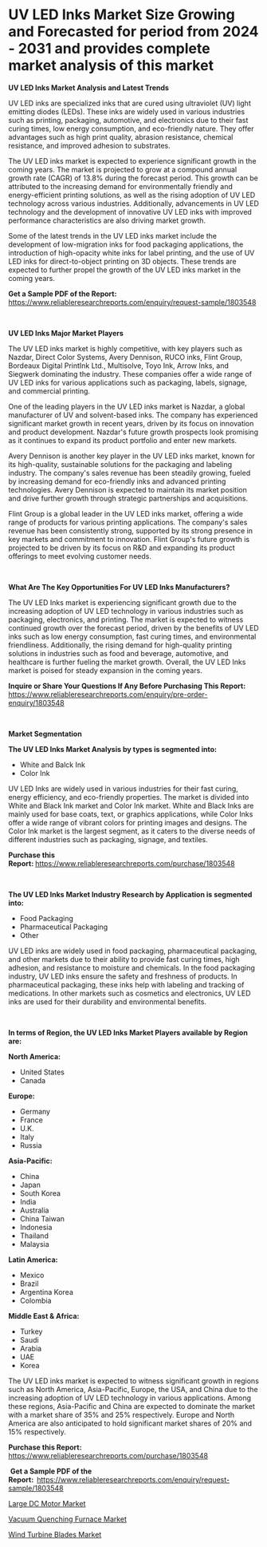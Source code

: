 <p><h1>UV LED Inks Market Size Growing and Forecasted for period from 2024 - 2031 and provides complete market analysis of this market</h1></p><p><strong>UV LED Inks Market Analysis and Latest Trends</strong></p>
<p><p>UV LED inks are specialized inks that are cured using ultraviolet (UV) light emitting diodes (LEDs). These inks are widely used in various industries such as printing, packaging, automotive, and electronics due to their fast curing times, low energy consumption, and eco-friendly nature. They offer advantages such as high print quality, abrasion resistance, chemical resistance, and improved adhesion to substrates.</p><p>The UV LED inks market is expected to experience significant growth in the coming years. The market is projected to grow at a compound annual growth rate (CAGR) of 13.8% during the forecast period. This growth can be attributed to the increasing demand for environmentally friendly and energy-efficient printing solutions, as well as the rising adoption of UV LED technology across various industries. Additionally, advancements in UV LED technology and the development of innovative UV LED inks with improved performance characteristics are also driving market growth.</p><p>Some of the latest trends in the UV LED inks market include the development of low-migration inks for food packaging applications, the introduction of high-opacity white inks for label printing, and the use of UV LED inks for direct-to-object printing on 3D objects. These trends are expected to further propel the growth of the UV LED inks market in the coming years.</p></p>
<p><strong>Get a Sample PDF of the Report:&nbsp;</strong> <a href="https://www.reliableresearchreports.com/enquiry/request-sample/1803548">https://www.reliableresearchreports.com/enquiry/request-sample/1803548</a></p>
<p>&nbsp;</p>
<p><strong>UV LED Inks Major Market Players</strong></p>
<p><p>The UV LED inks market is highly competitive, with key players such as Nazdar, Direct Color Systems, Avery Dennison, RUCO inks, Flint Group, Bordeaux Digital PrintInk Ltd., Multisolve, Toyo Ink, Arrow Inks, and Siegwerk dominating the industry. These companies offer a wide range of UV LED inks for various applications such as packaging, labels, signage, and commercial printing.</p><p>One of the leading players in the UV LED inks market is Nazdar, a global manufacturer of UV and solvent-based inks. The company has experienced significant market growth in recent years, driven by its focus on innovation and product development. Nazdar's future growth prospects look promising as it continues to expand its product portfolio and enter new markets.</p><p>Avery Dennison is another key player in the UV LED inks market, known for its high-quality, sustainable solutions for the packaging and labeling industry. The company's sales revenue has been steadily growing, fueled by increasing demand for eco-friendly inks and advanced printing technologies. Avery Dennison is expected to maintain its market position and drive further growth through strategic partnerships and acquisitions.</p><p>Flint Group is a global leader in the UV LED inks market, offering a wide range of products for various printing applications. The company's sales revenue has been consistently strong, supported by its strong presence in key markets and commitment to innovation. Flint Group's future growth is projected to be driven by its focus on R&D and expanding its product offerings to meet evolving customer needs.</p></p>
<p>&nbsp;</p>
<p><strong>What Are The Key Opportunities For UV LED Inks Manufacturers?</strong></p>
<p><p>The UV LED Inks market is experiencing significant growth due to the increasing adoption of UV LED technology in various industries such as packaging, electronics, and printing. The market is expected to witness continued growth over the forecast period, driven by the benefits of UV LED inks such as low energy consumption, fast curing times, and environmental friendliness. Additionally, the rising demand for high-quality printing solutions in industries such as food and beverage, automotive, and healthcare is further fueling the market growth. Overall, the UV LED Inks market is poised for steady expansion in the coming years.</p></p>
<p><strong>Inquire or Share Your Questions If Any Before Purchasing This Report:</strong> <a href="https://www.reliableresearchreports.com/enquiry/pre-order-enquiry/1803548">https://www.reliableresearchreports.com/enquiry/pre-order-enquiry/1803548</a></p>
<p>&nbsp;</p>
<p><strong>Market Segmentation</strong></p>
<p><strong>The UV LED Inks Market Analysis by types is segmented into:</strong></p>
<p><ul><li>White and Balck Ink</li><li>Color Ink</li></ul></p>
<p><p>UV LED Inks are widely used in various industries for their fast curing, energy efficiency, and eco-friendly properties. The market is divided into White and Black Ink market and Color Ink market. White and Black Inks are mainly used for base coats, text, or graphics applications, while Color Inks offer a wide range of vibrant colors for printing images and designs. The Color Ink market is the largest segment, as it caters to the diverse needs of different industries such as packaging, signage, and textiles.</p></p>
<p><strong>Purchase this Report:&nbsp;</strong><a href="https://www.reliableresearchreports.com/purchase/1803548">https://www.reliableresearchreports.com/purchase/1803548</a></p>
<p>&nbsp;</p>
<p><strong>The UV LED Inks Market Industry Research by Application is segmented into:</strong></p>
<p><ul><li>Food Packaging</li><li>Pharmaceutical Packaging</li><li>Other</li></ul></p>
<p><p>UV LED inks are widely used in  food packaging, pharmaceutical packaging, and other markets due to their ability to provide fast curing times, high adhesion, and resistance to moisture and chemicals. In the food packaging industry, UV LED inks ensure the safety and freshness of products. In pharmaceutical packaging, these inks help with labeling and tracking of medications. In other markets such as cosmetics and electronics, UV LED inks are used for their durability and environmental benefits.</p></p>
<p>&nbsp;</p>
<p><strong>In terms of Region, the UV LED Inks Market Players available by Region are:</strong></p>
<p>
    <p> <strong> North America: </strong>
        <ul>
            <li>United States</li>
            <li>Canada</li>
        </ul>
        </p> 
    <p> <strong> Europe: </strong>
        <ul>
            <li>Germany</li>
            <li>France</li>
            <li>U.K.</li>
            <li>Italy</li>
            <li>Russia</li>
        </ul>
        </p> 
    <p> <strong> Asia-Pacific: </strong>
        <ul>
            <li>China</li>
            <li>Japan</li>
            <li>South Korea</li>
            <li>India</li>
            <li>Australia</li>
            <li>China Taiwan</li>
            <li>Indonesia</li>
            <li>Thailand</li>
            <li>Malaysia</li>
        </ul>
        </p> 
    <p> <strong> Latin America: </strong>
        <ul>
            <li>Mexico</li>
            <li>Brazil</li>
            <li>Argentina Korea</li>
            <li>Colombia</li>
        </ul>
        </p> 
    <p> <strong> Middle East & Africa: </strong>
        <ul>
            <li>Turkey</li>
            <li>Saudi</li>
            <li>Arabia</li>
            <li>UAE</li>
            <li>Korea</li>
        </ul>
    </p>
    </p>
<p><p>The UV LED inks market is expected to witness significant growth in regions such as North America, Asia-Pacific, Europe, the USA, and China due to the increasing adoption of UV LED technology in various applications. Among these regions, Asia-Pacific and China are expected to dominate the market with a market share of 35% and 25% respectively. Europe and North America are also anticipated to hold significant market shares of 20% and 15% respectively.</p></p>
<p><strong>Purchase this Report: </strong><a href="https://www.reliableresearchreports.com/purchase/1803548">https://www.reliableresearchreports.com/purchase/1803548</a></p>
<p>&nbsp;<strong>Get a Sample PDF of the Report:&nbsp;&nbsp;</strong><a href="https://www.reliableresearchreports.com/enquiry/request-sample/1803548">https://www.reliableresearchreports.com/enquiry/request-sample/1803548</a></p>
<p><strong></strong></p>
<p><p><a href="https://view.publitas.com/reportprime-1/large-dc-motor-market-size-global-industry-overview-market-segmentation-and-forecast-2024-to-2031/">Large DC Motor Market</a></p><p><a href="https://view.publitas.com/reportprime-1/vacuum-quenching-furnace-market-offer-valuable-insights-into-market-size-market-share-market-trends-and-projections-spanning-from-2024-to-2031/">Vacuum Quenching Furnace Market</a></p><p><a href="https://view.publitas.com/reportprime-1/insights-into-wind-turbine-blades-market-size-analysing-market-share-trends-and-growth-from-2024-to-2031/">Wind Turbine Blades Market</a></p></p>